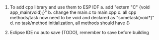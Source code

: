 1. To add cpp library and use them to ESP IDF
	a. add "extern "C" {void app_main(void);}"
	b. change the main.c to main.cpp
	c. all cpp methods/task now need to be void and declared as "sometask(void*)"
	d. no task/method initialization, all methods should have {}

2. Eclipse IDE no auto save (TODO), remember to save before building